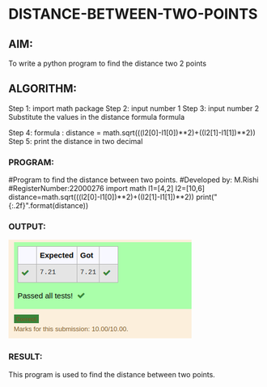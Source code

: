 # DISTANCE-BETWEEN-TWO-POINTS

## AIM:
To write a python program to find the distance two 2 points
## ALGORITHM:
Step 1: import math package
Step 2: input number 1
Step 3: input number 2
Substitute the values in the distance formula formula

Step 4: formula : distance = math.sqrt(((l2[0]-l1[0])**2)+((l2[1]-l1[1])**2))
Step 5: print the distance in two decimal
### PROGRAM:
#Program to find the distance between two points.
#Developed by: M.Rishi
#RegisterNumber:22000276
import math
l1=[4,2]
l2=[10,6]
distance=math.sqrt(((l2[0]-l1[0])**2)+((l2[1]-l1[1])**2))
print("{:.2f}".format(distance))


### OUTPUT:
![OUTPUT](/distance%20btw.png)


### RESULT:
This program is used to find the distance between two points.
